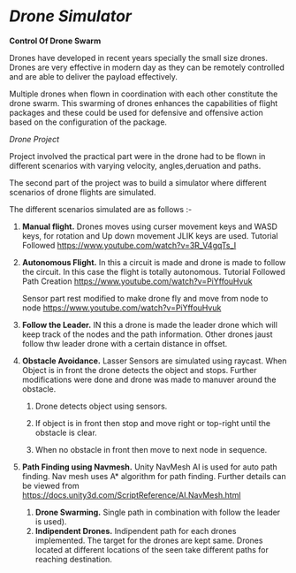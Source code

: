 # *Drone Simulator*

**Control Of Drone Swarm**

Drones have developed in recent years specially the small size drones. Drones are very effective in modern day as they can be remotely controlled and are able to deliver the payload effectively. 

Multiple drones when flown in coordination with each other constitute the drone swarm. This swarming of drones enhances the capabilities of flight packages and these could be used for defensive and offensive action based on the configuration of the package. 

*Drone Project* 

Project involved the practical part were in the drone had to be flown  in different scenarios with varying velocity, angles,deruation and paths.

The second part of the project was to build a simulator where 
different scenarios of drone flights are simulated.

The different scenarios simulated are as follows :- 
1. **Manual flight.** Drones moves using curser movement keys and WASD keys, for rotation and Up down movement JLIK keys are used.
Tutorial Followed https://www.youtube.com/watch?v=3R_V4gqTs_I

2. **Autonomous Flight.** In this a circuit is made and drone is made to follow the circuit. In this case the flight is totally autonomous.
	Tutorial Followed 
	Path Creation 
	https://www.youtube.com/watch?v=PiYffouHvuk  

	Sensor part rest modified to make drone fly and move from node to node
	https://www.youtube.com/watch?v=PiYffouHvuk


3.	**Follow the Leader.** IN this a drone is made the leader drone which will keep track of the nodes and the path information. Other drones jaust follow thw leader drone with a certain distance in offset.

4. **Obstacle Avoidance.** Lasser Sensors are simulated using raycast. When Object is in front the drone detects the object and stops. Further modifications were done and drone was made to manuver around the obstacle. 
	
	1.	 Drone detects object using sensors.  

	2.	 If object is in front then stop and move right or top-right until the obstacle is clear.

	3.	 When  no obstacle in front then move to next node in sequence.

5.	**Path Finding using Navmesh.** Unity NavMesh AI is used for auto path finding. Nav mesh uses A* algorithm for path finding. Further details can be viewed from 
https://docs.unity3d.com/ScriptReference/AI.NavMesh.html
	1.	**Drone Swarming.** Single path in combination with follow the leader is used).
	2. 	**Indipendent Drones.** Indipendent path for each drones implemented. The target for the drones are kept same. Drones located at different locations of the seen take different paths for reaching destination.


